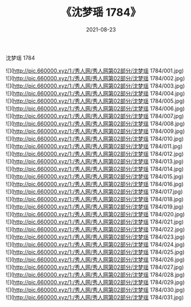 ﻿---
layout: post
title:  《沈梦瑶 1784》
date:   2021-08-23
img: http://pic.660000.xyz/1:/秀人网/秀人网第02部分/沈梦瑶 1784/000.jpg
categories: [美女, 清纯, 唯美]
---

沈梦瑶 1784

  ![](http://pic.660000.xyz/1:/秀人网/秀人网第02部分/沈梦瑶 1784/001.jpg) <br> ![](http://pic.660000.xyz/1:/秀人网/秀人网第02部分/沈梦瑶 1784/002.jpg) <br> ![](http://pic.660000.xyz/1:/秀人网/秀人网第02部分/沈梦瑶 1784/003.jpg) <br> ![](http://pic.660000.xyz/1:/秀人网/秀人网第02部分/沈梦瑶 1784/004.jpg) <br> ![](http://pic.660000.xyz/1:/秀人网/秀人网第02部分/沈梦瑶 1784/005.jpg) <br> ![](http://pic.660000.xyz/1:/秀人网/秀人网第02部分/沈梦瑶 1784/006.jpg) <br> ![](http://pic.660000.xyz/1:/秀人网/秀人网第02部分/沈梦瑶 1784/007.jpg) <br> ![](http://pic.660000.xyz/1:/秀人网/秀人网第02部分/沈梦瑶 1784/008.jpg) <br> ![](http://pic.660000.xyz/1:/秀人网/秀人网第02部分/沈梦瑶 1784/009.jpg) <br> ![](http://pic.660000.xyz/1:/秀人网/秀人网第02部分/沈梦瑶 1784/010.jpg) <br> ![](http://pic.660000.xyz/1:/秀人网/秀人网第02部分/沈梦瑶 1784/011.jpg) <br> ![](http://pic.660000.xyz/1:/秀人网/秀人网第02部分/沈梦瑶 1784/012.jpg) <br> ![](http://pic.660000.xyz/1:/秀人网/秀人网第02部分/沈梦瑶 1784/013.jpg) <br> ![](http://pic.660000.xyz/1:/秀人网/秀人网第02部分/沈梦瑶 1784/014.jpg) <br> ![](http://pic.660000.xyz/1:/秀人网/秀人网第02部分/沈梦瑶 1784/015.jpg) <br> ![](http://pic.660000.xyz/1:/秀人网/秀人网第02部分/沈梦瑶 1784/016.jpg) <br> ![](http://pic.660000.xyz/1:/秀人网/秀人网第02部分/沈梦瑶 1784/017.jpg) <br> ![](http://pic.660000.xyz/1:/秀人网/秀人网第02部分/沈梦瑶 1784/018.jpg) <br> ![](http://pic.660000.xyz/1:/秀人网/秀人网第02部分/沈梦瑶 1784/019.jpg) <br> ![](http://pic.660000.xyz/1:/秀人网/秀人网第02部分/沈梦瑶 1784/020.jpg) <br> ![](http://pic.660000.xyz/1:/秀人网/秀人网第02部分/沈梦瑶 1784/021.jpg) <br> ![](http://pic.660000.xyz/1:/秀人网/秀人网第02部分/沈梦瑶 1784/022.jpg) <br> ![](http://pic.660000.xyz/1:/秀人网/秀人网第02部分/沈梦瑶 1784/023.jpg) <br> ![](http://pic.660000.xyz/1:/秀人网/秀人网第02部分/沈梦瑶 1784/024.jpg) <br> ![](http://pic.660000.xyz/1:/秀人网/秀人网第02部分/沈梦瑶 1784/025.jpg) <br> ![](http://pic.660000.xyz/1:/秀人网/秀人网第02部分/沈梦瑶 1784/026.jpg) <br> ![](http://pic.660000.xyz/1:/秀人网/秀人网第02部分/沈梦瑶 1784/027.jpg) <br> ![](http://pic.660000.xyz/1:/秀人网/秀人网第02部分/沈梦瑶 1784/028.jpg) <br> ![](http://pic.660000.xyz/1:/秀人网/秀人网第02部分/沈梦瑶 1784/029.jpg) <br> ![](http://pic.660000.xyz/1:/秀人网/秀人网第02部分/沈梦瑶 1784/030.jpg) <br> ![](http://pic.660000.xyz/1:/秀人网/秀人网第02部分/沈梦瑶 1784/031.jpg) <br>